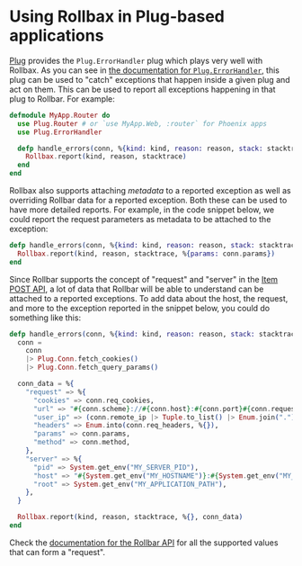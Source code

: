 # Using Rollbax in Plug-based applications

[Plug](https://github.com/elixir-lang/plug) provides the `Plug.ErrorHandler` plug which plays very well with Rollbax. As you can see in [the documentation for `Plug.ErrorHandler`](https://hexdocs.pm/plug/Plug.ErrorHandler.html), this plug can be used to "catch" exceptions that happen inside a given plug and act on them. This can be used to report all exceptions happening in that plug to Rollbar. For example:

```elixir
defmodule MyApp.Router do
  use Plug.Router # or `use MyApp.Web, :router` for Phoenix apps
  use Plug.ErrorHandler

  defp handle_errors(conn, %{kind: kind, reason: reason, stack: stacktrace}) do
    Rollbax.report(kind, reason, stacktrace)
  end
end
```

Rollbax also supports attaching *metadata* to a reported exception as well as overriding Rollbar data for a reported exception. Both these can be used to have more detailed reports. For example, in the code snippet below, we could report the request parameters as metadata to be attached to the exception:

```elixir
defp handle_errors(conn, %{kind: kind, reason: reason, stack: stacktrace}) do
  Rollbax.report(kind, reason, stacktrace, %{params: conn.params})
end
```

Since Rollbar supports the concept of "request" and "server" in the [Item POST API](https://rollbar.com/docs/api/items_post/), a lot of data that Rollbar will be able to understand can be attached to a reported exceptions. To add data about the host, the request, and more to the exception reported in the snippet below, you could do something like this:

```elixir
defp handle_errors(conn, %{kind: kind, reason: reason, stack: stacktrace}) do
  conn =
    conn
    |> Plug.Conn.fetch_cookies()
    |> Plug.Conn.fetch_query_params()

  conn_data = %{
    "request" => %{
      "cookies" => conn.req_cookies,
      "url" => "#{conn.scheme}://#{conn.host}:#{conn.port}#{conn.request_path}",
      "user_ip" => (conn.remote_ip |> Tuple.to_list() |> Enum.join(".")),
      "headers" => Enum.into(conn.req_headers, %{}),
      "params" => conn.params,
      "method" => conn.method,
    },
    "server" => %{
      "pid" => System.get_env("MY_SERVER_PID"),
      "host" => "#{System.get_env("MY_HOSTNAME")}:#{System.get_env("MY_PORT")}",
      "root" => System.get_env("MY_APPLICATION_PATH"),
    },
  }

  Rollbax.report(kind, reason, stacktrace, %{}, conn_data)
end
```

Check the [documentation for the Rollbar API](https://rollbar.com/docs/api/items_post/) for all the supported values that can form a "request".
